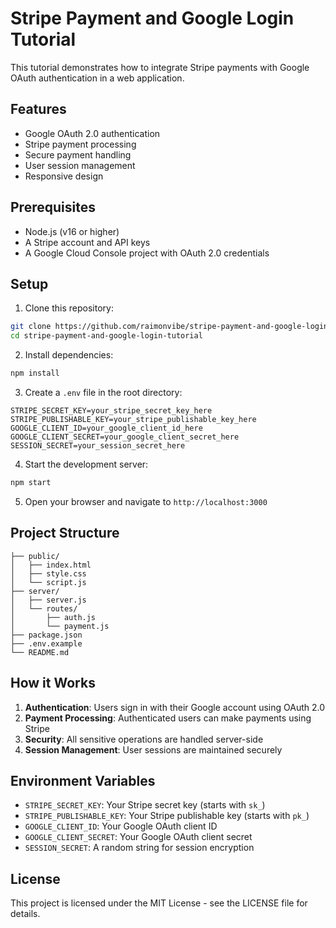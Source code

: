 # Stripe Payment and Google Login Tutorial

This tutorial demonstrates how to integrate Stripe payments with Google OAuth authentication in a web application.

## Features

- Google OAuth 2.0 authentication
- Stripe payment processing
- Secure payment handling
- User session management
- Responsive design

## Prerequisites

- Node.js (v16 or higher)
- A Stripe account and API keys
- A Google Cloud Console project with OAuth 2.0 credentials

## Setup

1. Clone this repository:
```bash
git clone https://github.com/raimonvibe/stripe-payment-and-google-login-tutorial.git
cd stripe-payment-and-google-login-tutorial
```

2. Install dependencies:
```bash
npm install
```

3. Create a `.env` file in the root directory:
```env
STRIPE_SECRET_KEY=your_stripe_secret_key_here
STRIPE_PUBLISHABLE_KEY=your_stripe_publishable_key_here
GOOGLE_CLIENT_ID=your_google_client_id_here
GOOGLE_CLIENT_SECRET=your_google_client_secret_here
SESSION_SECRET=your_session_secret_here
```

4. Start the development server:
```bash
npm start
```

5. Open your browser and navigate to `http://localhost:3000`

## Project Structure

```
├── public/
│   ├── index.html
│   ├── style.css
│   └── script.js
├── server/
│   ├── server.js
│   └── routes/
│       ├── auth.js
│       └── payment.js
├── package.json
├── .env.example
└── README.md
```

## How it Works

1. **Authentication**: Users sign in with their Google account using OAuth 2.0
2. **Payment Processing**: Authenticated users can make payments using Stripe
3. **Security**: All sensitive operations are handled server-side
4. **Session Management**: User sessions are maintained securely

## Environment Variables

- `STRIPE_SECRET_KEY`: Your Stripe secret key (starts with `sk_`)
- `STRIPE_PUBLISHABLE_KEY`: Your Stripe publishable key (starts with `pk_`)
- `GOOGLE_CLIENT_ID`: Your Google OAuth client ID
- `GOOGLE_CLIENT_SECRET`: Your Google OAuth client secret
- `SESSION_SECRET`: A random string for session encryption

## License

This project is licensed under the MIT License - see the LICENSE file for details.
